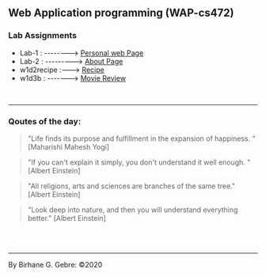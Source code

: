 ## Web Application programming (WAP-cs472)
### Lab Assignments

- Lab-1 : --------> [Personal web Page](https://birhanegg.github.io/cs472/lab1/)
- Lab-2 :  ---------> [About Page](https://birhanegg.github.io/cs472/lab2/about.html)
- w1d2recipe :---> [Recipe](https://birhanegg.github.io/cs472/w1d2recipe/index.html) 
- w1d3b :   -------> [Movie Review](https://birhanegg.github.io/cs472/w1d3b/tmnt.html)


<br><hr> 
###  Qoutes of the day: 

> "Life finds its purpose and fulfillment in the expansion of happiness.  " [Maharishi Mahesh Yogi]

> "If you can't explain it simply, you don't understand it well enough. " [Albert Einstein]

> "All religions, arts and sciences are branches of the same tree." [Albert Einstein]

> "Look deep into nature, and then you will understand everything better." [Albert Einstein]



<br><br><hr>
By Birhane G. Gebre: &copy;2020
